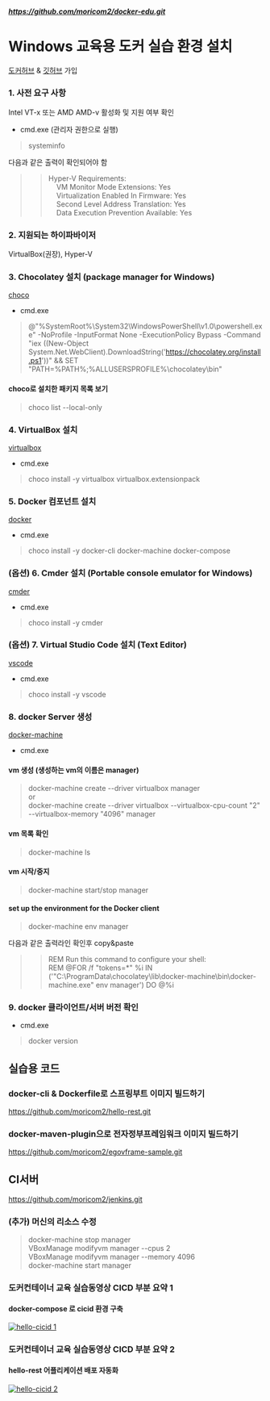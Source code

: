 ##### https://github.com/moricom2/docker-edu.git #####
Windows 교육용 도커 실습 환경 설치
=====================

[도커허브](https://hub.docker.com/) & [깃허브](https://github.com/) 가입

### 1. 사전 요구 사항
Intel VT-x 또는 AMD AMD-v 활성화 및 지원 여부 확인

- cmd.exe (관리자 권한으로 실행)
> systeminfo  

다음과 같은 출력이 확인되어야 함  

>> Hyper-V Requirements:  
>> &nbsp;&nbsp;&nbsp;&nbsp;VM Monitor Mode Extensions: Yes  
>> &nbsp;&nbsp;&nbsp;&nbsp;Virtualization Enabled In Firmware: Yes  
>> &nbsp;&nbsp;&nbsp;&nbsp;Second Level Address Translation: Yes  
>> &nbsp;&nbsp;&nbsp;&nbsp;Data Execution Prevention Available: Yes 


### 2. 지원되는 하이파바이저
VirtualBox(권장), Hyper-V


### 3. Chocolatey 설치 (package manager for Windows)
[choco](https://chocolatey.org/)

- cmd.exe 
> @"%SystemRoot%\System32\WindowsPowerShell\v1.0\powershell.exe" -NoProfile -InputFormat None -ExecutionPolicy Bypass -Command "iex ((New-Object System.Net.WebClient).DownloadString('https://chocolatey.org/install.ps1'))" && SET "PATH=%PATH%;%ALLUSERSPROFILE%\chocolatey\bin"
#### choco로 설치한 패키지 목록 보기
> choco list --local-only


### 4. VirtualBox 설치
[virtualbox](https://www.virtualbox.org/)
- cmd.exe
> choco install -y virtualbox virtualbox.extensionpack


### 5. Docker 컴포넌트 설치
[docker](https://www.docker.com/)
- cmd.exe
> choco install -y docker-cli docker-machine docker-compose


### (옵션) 6. Cmder 설치 (Portable console emulator for Windows)
[cmder](https://cmder.net/)
- cmd.exe
> choco install -y cmder


### (옵션) 7. Virtual Studio Code 설치 (Text Editor)
[vscode](https://code.visualstudio.com)
- cmd.exe
> choco install -y vscode


### 8. docker Server 생성
[docker-machine](https://docs.docker.com/machine/reference/)
- cmd.exe
#### vm 생성 (생성하는 vm의 이름은 manager)
> docker-machine create --driver virtualbox manager  
or  
> docker-machine create --driver virtualbox --virtualbox-cpu-count "2" --virtualbox-memory "4096" manager  
#### vm 목록 확인
> docker-machine ls
#### vm 시작/중지
> docker-machine start/stop manager
#### set up the environment for the Docker client
> docker-machine env manager

다음과 같은 출력라인 확인후 copy&paste

>> REM Run this command to configure your shell:  
>> REM     @FOR /f "tokens=*" %i IN ('"C:\ProgramData\chocolatey\lib\docker-machine\bin\docker-machine.exe" env manager') DO @%i  


### 9. docker 클라이언트/서버 버전 확인
- cmd.exe
> docker version


## 실습용 코드 ## 
### docker-cli & Dockerfile로 스프링부트 이미지 빌드하기
https://github.com/moricom2/hello-rest.git  

### docker-maven-plugin으로 전자정부프레임워크 이미지 빌드하기
https://github.com/moricom2/egovframe-sample.git  


## CI서버 ## 
https://github.com/moricom2/jenkins.git  


### (추가) 머신의 리소스 수정 ###
> docker-machine stop manager  
> VBoxManage modifyvm manager --cpus 2  
> VBoxManage modifyvm manager --memory 4096  
> docker-machine start manager 

### 도커컨테이너 교육 실습동영상 CICD 부분 요약 1 ###
#### docker-compose 로 cicid 환경 구축
[![hello-cicid 1](https://i9.ytimg.com/vi/UEA3-v0r0uc/maxresdefault.jpg?sqp=CKSY5-kF&rs=AOn4CLDV5Yh5bKa96YmWXbb4EBkTPCDiRQ)](https://youtu.be/UEA3-v0r0uc)  

### 도커컨테이너 교육 실습동영상 CICD 부분 요약 2 ###
#### hello-rest 어플리케이션 배포 자동화
[![hello-cicid 2](https://i9.ytimg.com/vi/hpliqhWakKA/maxresdefault.jpg?sqp=CPyc5-kF&rs=AOn4CLCbZ0acRiVMGyx24XGOFUiibwzo3Q)](https://youtu.be/hpliqhWakKA)  


